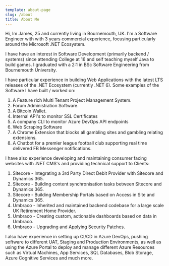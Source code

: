 ```yaml
---
template: about-page
slug: /about
title: About Me
---
```

Hi, Im James, 25 and currently living in Bournemouth, UK. I'm a Software Engineer with with 3 years commercial experience, focusing particularly around the Microsoft .NET Ecosystem. 

I have have an interest in Software Development (primarily backend / systems) since attending College at 16 and self teaching myself Java to build games. I graduated with a 2:1 in BSc Software Engineering from Bournemouth University.

I have particular experience in building Web Applications with the latest LTS releases of the .NET Ecosystem (currently .NET 6). Some examples of the Software I have built / worked on:

1. A Feature rich Multi Tenant Project Management System.
2. Forum Administration Software.
3. A Bitcoin Wallet.
4. Internal API's to monitor SSL Certificates
5. A company CLI to monitor Azure DevOps API endpoints
6. Web Scraping Software
7. A Chrome Extension that blocks all gambling sites and gambling relating extensions.
8. A Chatbot for a premier league football club supporting real time delivered FB Messenger notifications.

I have also experience developing and maintaining consumer facing websites with .NET CMS's and providing technical support to Clients:

1. Sitecore - Integrating a 3rd Party Direct Debit Provider with Sitecore and Dynamics 365.
2. Sitecore - Building content synchronisation tasks between Sitecore and Dynamics 365.
3. Sitecore - Building Membership Portals based on Access in Site and Dynamics 365.
4. Umbraco - Inherited and maintained backend codebase for a large scale UK Retirement Home Provider.
5. Umbraco - Creating custom, actionable dashboards based on data in Umbraco.
6. Umbraco - Upgrading and Applying Security Patches.

I also have experience in setting up CI/CD in Azure DevOps, pushing software to different UAT, Staging and Production Environments, as well as using the Azure Portal to deploy and manage different Azure Resources such as Virtual Machines, App Services, SQL Databases, Blob Storage, Azure Cognitive Services and much more.